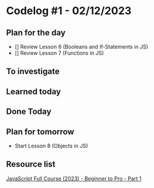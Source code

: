 # Codelog #1 - 02/12/2023


## Plan for the day
- [] Review Lesson 6 (Booleans and If-Statements in JS)
- [] Review Lesson 7 (Functions in JS)


## To investigate


## Learned today


## Done Today


## Plan for tomorrow
- Start Lesson 8 (Objects in JS)


## Resource list
[JavaScript Full Course (2023) - Beginner to Pro - Part 1](https://www.youtube.com/watch?v=SBmSRK3feww&list=PLghkhsW32AScslc5-k7f9A7cOFJI6gZbv&index=9)
